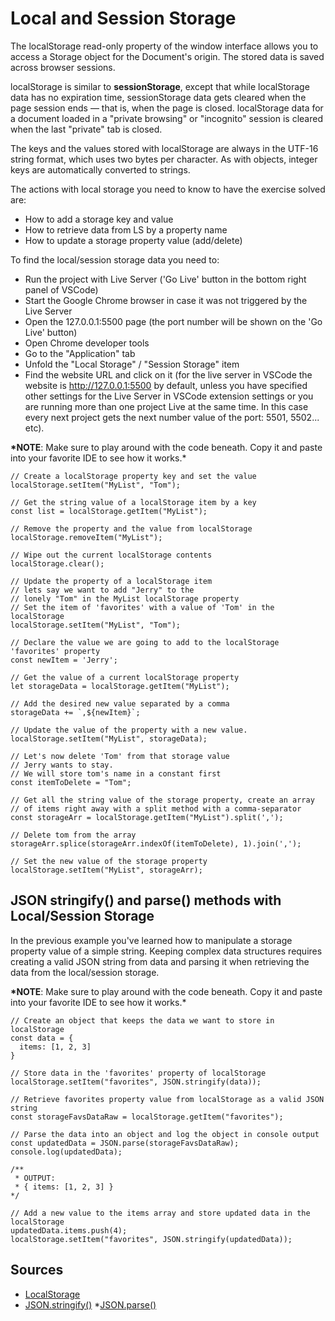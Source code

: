 # Local and Session Storage

The localStorage read-only property of the window interface allows you to access a Storage object for the Document's origin. The stored data is saved across browser sessions.

localStorage is similar to **sessionStorage**, except that while localStorage data has no expiration time, sessionStorage data gets cleared when the page session ends — that is, when the page is closed. localStorage data for a document loaded in a "private browsing" or "incognito" session is cleared when the last "private" tab is closed.

The keys and the values stored with localStorage are always in the UTF-16 string format, which uses two bytes per character. As with objects, integer keys are automatically converted to strings.

The actions with local storage you need to know to have the exercise solved are:

- How to add a storage key and value
- How to retrieve data from LS by a property name
- How to update a storage property value (add/delete)

To find the local/session storage data you need to:

- Run the project with Live Server ('Go Live' button in the bottom right panel of VSCode)
- Start the Google Chrome browser in case it was not triggered by the Live Server
- Open the 127.0.0.1:5500 page (the port number will be shown on the 'Go Live' button)
- Open Chrome developer tools
- Go to the "Application" tab
- Unfold the "Local Storage" / "Session Storage" item
- Find the website URL and click on it (for the live server in VSCode the website is http://127.0.0.1:5500 by default, unless you have specified other settings for the Live Server in VSCode extension settings or you are running more than one project Live at the same time. In this case every next project gets the next number value of the port: 5501, 5502... etc).

**\*NOTE**: Make sure to play around with the code beneath. Copy it and paste into your favorite IDE to see how it works.\*

```JS
// Create a localStorage property key and set the value
localStorage.setItem("MyList", "Tom");

// Get the string value of a localStorage item by a key
const list = localStorage.getItem("MyList");

// Remove the property and the value from localStorage
localStorage.removeItem("MyList");

// Wipe out the current localStorage contents
localStorage.clear();

// Update the property of a localStorage item
// lets say we want to add "Jerry" to the
// lonely "Tom" in the MyList localStorage property
// Set the item of 'favorites' with a value of 'Tom' in the localStorage
localStorage.setItem("MyList", "Tom");

// Declare the value we are going to add to the localStorage 'favorites' property
const newItem = 'Jerry';

// Get the value of a current localStorage property
let storageData = localStorage.getItem("MyList");

// Add the desired new value separated by a comma
storageData += `,${newItem}`;

// Update the value of the property with a new value.
localStorage.setItem("MyList", storageData);

// Let's now delete 'Tom' from that storage value
// Jerry wants to stay.
// We will store tom's name in a constant first
const itemToDelete = "Tom";

// Get all the string value of the storage property, create an array
// of items right away with a split method with a comma-separator
const storageArr = localStorage.getItem("MyList").split(',');

// Delete tom from the array
storageArr.splice(storageArr.indexOf(itemToDelete), 1).join(',');

// Set the new value of the storage property
localStorage.setItem("MyList", storageArr);
```

## JSON stringify() and parse() methods with Local/Session Storage

In the previous example you've learned how to manipulate a storage property value of a simple string. Keeping complex data structures requires creating a valid JSON string from data and parsing it when retrieving the data from the local/session storage.

**\*NOTE**: Make sure to play around with the code beneath. Copy it and paste into your favorite IDE to see how it works.\*

```JS
// Create an object that keeps the data we want to store in localStorage
const data = {
  items: [1, 2, 3]
}

// Store data in the 'favorites' property of localStorage
localStorage.setItem("favorites", JSON.stringify(data));

// Retrieve favorites property value from localStorage as a valid JSON string
const storageFavsDataRaw = localStorage.getItem("favorites");

// Parse the data into an object and log the object in console output
const updatedData = JSON.parse(storageFavsDataRaw);
console.log(updatedData);

/**
 * OUTPUT:
 * { items: [1, 2, 3] }
*/

// Add a new value to the items array and store updated data in the localStorage
updatedData.items.push(4);
localStorage.setItem("favorites", JSON.stringify(updatedData));
```

## Sources

- [LocalStorage](https://developer.mozilla.org/en-US/docs/Web/API/Window/localStorage)
- [JSON.stringify()](https://developer.mozilla.org/en-US/docs/Web/JavaScript/Reference/Global_Objects/JSON/stringify) \*[JSON.parse()](https://developer.mozilla.org/en-US/docs/Web/JavaScript/Reference/Global_Objects/JSON/parse)
